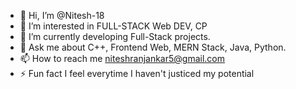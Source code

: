 - 👋 Hi, I’m @Nitesh-18
- 👀 I’m interested in FULL-STACK Web DEV, CP
- 🌱 I’m currently developing Full-Stack projects.
- 💬 Ask me about C++, Frontend Web, MERN Stack, Java, Python.
- 📫 How to reach me niteshranjankar5@gmail.com
- ⚡ Fun fact I feel everytime I haven't justiced my potential 
<!---
Nitesh-18/Nitesh-18 is a ✨ special ✨ repository because its `README.md` (this file) appears on your GitHub profile.
You can click the Preview link to take a look at your changes.
--->
